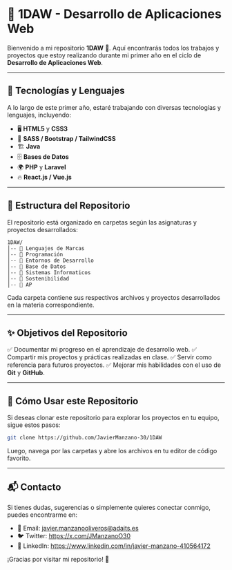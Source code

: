 # 📌 1DAW - Desarrollo de Aplicaciones Web

Bienvenido a mi repositorio **1DAW** 📂. Aquí encontrarás todos los trabajos y proyectos que estoy realizando durante mi primer año en el ciclo de **Desarrollo de Aplicaciones Web**.

---

## 🚀 Tecnologías y Lenguajes
A lo largo de este primer año, estaré trabajando con diversas tecnologías y lenguajes, incluyendo:

- 🖥️ **HTML5** y **CSS3**
- 🎨 **SASS / Bootstrap / TailwindCSS**
- 🏗️ **Java**
- 🗄️ **Bases de Datos**
- 🌍 **PHP** y **Laravel**
- 🔥 **React.js / Vue.js**

---

## 📁 Estructura del Repositorio
El repositorio está organizado en carpetas según las asignaturas y proyectos desarrollados:

```
1DAW/
│-- 📂 Lenguajes de Marcas
│-- 📂 Programación
│-- 📂 Entornos de Desarrollo
│-- 📂 Base de Datos
│-- 📂 Sistemas Informaticos
│-- 📂 Sostenibilidad
│-- 📂 AP
```

Cada carpeta contiene sus respectivos archivos y proyectos desarrollados en la materia correspondiente.

---

## ✨ Objetivos del Repositorio
✅ Documentar mi progreso en el aprendizaje de desarrollo web.
✅ Compartir mis proyectos y prácticas realizadas en clase.
✅ Servir como referencia para futuros proyectos.
✅ Mejorar mis habilidades con el uso de **Git** y **GitHub**.

---

## 📌 Cómo Usar este Repositorio
Si deseas clonar este repositorio para explorar los proyectos en tu equipo, sigue estos pasos:

```bash
git clone https://github.com/JavierManzano-30/1DAW
```

Luego, navega por las carpetas y abre los archivos en tu editor de código favorito.

---

## 📬 Contacto
Si tienes dudas, sugerencias o simplemente quieres conectar conmigo, puedes encontrarme en:
- 📧 Email: javier.manzanooliveros@adaits.es
- 🐦 Twitter: https://x.com/JManzanoO30
- 💼 LinkedIn: https://www.linkedin.com/in/javier-manzano-410564172

¡Gracias por visitar mi repositorio! 🚀

